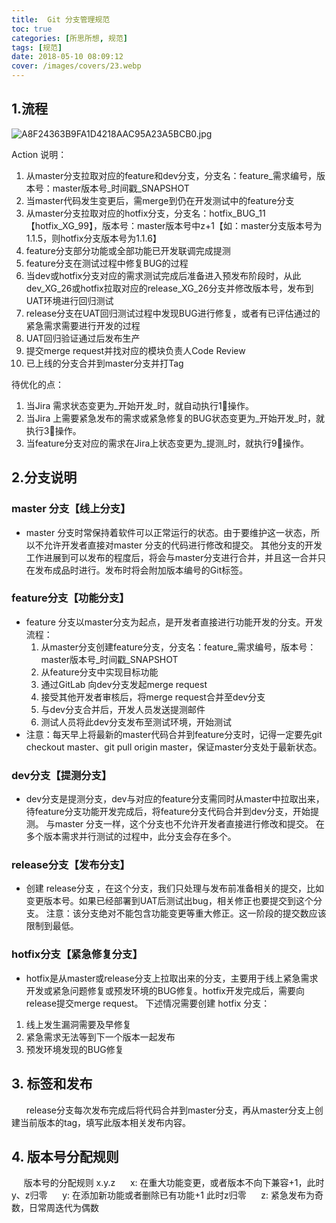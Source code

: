 ```yaml
---
title:  Git 分支管理规范
toc: true
categories: [所思所想, 规范]
tags: [规范]
date: 2018-05-10 08:09:12
cover: /images/covers/23.webp
---
```

## 1.流程
![A8F24363B9FA1D4218AAC95A23A5BCB0.jpg](https://cdn.nlark.com/yuque/0/2020/jpeg/85733/1590135939279-e5cb9b27-4677-435b-a0dd-73f14ce45ea8.jpeg#align=left&display=inline&height=1660&margin=%5Bobject%20Object%5D&name=A8F24363B9FA1D4218AAC95A23A5BCB0.jpg&originHeight=1660&originWidth=2066&size=468446&status=done&style=none&width=2066)


Action 说明：

1. 从master分支拉取对应的feature和dev分支，分支名：feature_需求编号，版本号：master版本号_时间戳_SNAPSHOT
1. 当master代码发生变更后，需merge到仍在开发测试中的feature分支
1. 从master分支拉取对应的hotfix分支，分支名：hotfix_BUG_11【hotfix_XG_99】，版本号：master版本号中z+1【如：master分支版本号为1.1.5，则hotfix分支版本号为1.1.6】
1. feature分支部分功能或全部功能已开发联调完成提测
1. feature分支在测试过程中修复BUG的过程
1. 当dev或hotfix分支对应的需求测试完成后准备进入预发布阶段时，从此dev_XG_26或hotfix拉取对应的release_XG_26分支并修改版本号，发布到UAT环境进行回归测试
1. release分支在UAT回归测试过程中发现BUG进行修复，或者有已评估通过的紧急需求需要进行开发的过程
1. UAT回归验证通过后发布生产
1. 提交merge request并找对应的模块负责人Code Review
1. 已上线的分支合并到master分支并打Tag



待优化的点：

1. 当Jira 需求状态变更为_开始开发_时，就自动执行1⃣️操作。
1. 当Jira 上需要紧急发布的需求或紧急修复的BUG状态变更为_开始开发_时，就执行3⃣️操作。
1. 当feature分支对应的需求在Jira上状态变更为_提测_时，就执行9⃣️操作。
## 2.分支说明
### master 分支【线上分支】

- master 分支时常保持着软件可以正常运行的状态。由于要维护这一状态，所以不允许开发者直接对master 分支的代码进行修改和提交。
其他分支的开发工作进展到可以发布的程度后，将会与master分支进行合并，并且这一合并只在发布成品时进行。发布时将会附加版本编号的Git标签。

### feature分支【功能分支】

- feature 分支以master分支为起点，是开发者直接进行功能开发的分支。开发流程：
   1. 从master分支创建feature分支，分支名：feature_需求编号，版本号：master版本号_时间戳_SNAPSHOT
   1. 从feature分支中实现目标功能
   1. 通过GitLab 向dev分支发起merge request
   1. 接受其他开发者审核后，将merge request合并至dev分支
   1. 与dev分支合并后，开发人员发送提测邮件
   1. 测试人员将此dev分支发布至测试环境，开始测试
- 注意：每天早上将最新的master代码合并到feature分支时，记得一定要先git checkout master、git pull origin master，保证master分支处于最新状态。
### dev分支【提测分支】

- dev分支是提测分支，dev与对应的feature分支需同时从master中拉取出来，待feature分支功能开发完成后，将feature分支代码合并到dev分支，开始提测。
与master 分支一样，这个分支也不允许开发者直接进行修改和提交。
在多个版本需求并行测试的过程中，此分支会存在多个。

### release分支【发布分支】

- 创建 release分支 ，在这个分支，我们只处理与发布前准备相关的提交，比如变更版本号。如果已经部署到UAT后测试出bug，相关修正也要提交到这个分支。
注意：该分支绝对不能包含功能变更等重大修正。这一阶段的提交数应该限制到最低。

### hotfix分支【紧急修复分支】

- hotfix是从master或release分支上拉取出来的分支，主要用于线上紧急需求开发或紧急问题修复或预发环境的BUG修复。hotfix开发完成后，需要向release提交merge request。
下述情况需要创建 hotfix 分支：
1. 线上发生漏洞需要及早修复
2. 紧急需求无法等到下一个版本一起发布
3. 预发环境发现的BUG修复

## 3. 标签和发布
      release分支每次发布完成后将代码合并到master分支，再从master分支上创建当前版本的tag，填写此版本相关发布内容。
## 4. 版本号分配规则
     版本号的分配规则 x.y.z
     x: 在重大功能变更，或者版本不向下兼容+1，此时y、z归零
     y: 在添加新功能或者删除已有功能+1 此时z归零
     z: 紧急发布为奇数，日常周迭代为偶数
